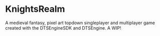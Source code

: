 # KnightsRealm
A medieval fantasy, pixel art topdown singleplayer and multiplayer game created with the DTSEngineSDK and DTSEngine. A WIP! 
